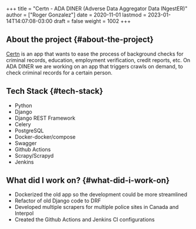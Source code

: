 +++
title = "Certn - ADA DINER (Adverse Data Aggregator Data INgestER)"
author = ["Roger Gonzalez"]
date = 2020-11-01
lastmod = 2023-01-14T14:07:08-03:00
draft = false
weight = 1002
+++

## About the project {#about-the-project}

[Certn](https://certn.co) is an app that wants to ease the process of background checks for criminal
records, education, employment verification, credit reports, etc.
On ADA DINER we are working on an app that triggers crawls on demand, to check
criminal records for a certain person.


## Tech Stack {#tech-stack}

-   Python
-   Django
-   Django REST Framework
-   Celery
-   PostgreSQL
-   Docker-docker/compose
-   Swagger
-   Github Actions
-   Scrapy/Scrapyd
-   Jenkins


## What did I work on? {#what-did-i-work-on}

-   Dockerized the old app so the development could be more streamlined
-   Refactor of old Django code to DRF
-   Developed multiple scrapers for multiple police sites in Canada and Interpol
-   Created the Github Actions and Jenkins CI configurations
